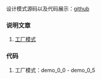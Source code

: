 设计模式源码以及代码展示：[github](https://github.com/zero028/design-pattern)

### 说明文章
1. [工厂模式](https://blog.csdn.net/qq_41929184/article/details/117955365)
   

### 代码
1. 工厂模式：demo_0_0 - demo_0_5 
